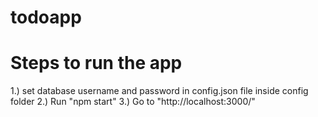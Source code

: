 # todoapp

# Steps to run the app

1.) set database username and password in config.json file inside config folder
2.) Run "npm start"
3.) Go to "http://localhost:3000/"
